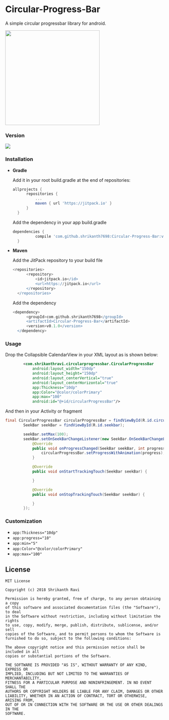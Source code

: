 # Circular-Progress-Bar

A simple circular progressbar library for android.

<img src="https://drive.google.com/uc?id=1Cd8wgVeAjeNstWUHp98jV0Yi39OdSWB8" width="300" >

### Version
[![](https://jitpack.io/v/shrikanth7698/Circular-Progress-Bar.svg)](https://jitpack.io/#shrikanth7698/Circular-Progress-Bar)

### Installation

* **Gradle**

  Add it in your root build.gradle at the end of repositories:
  ```gradle
  allprojects {
		repositories {
			...
			maven { url 'https://jitpack.io' }
		}
	}
  ```
  
  Add the dependency in your app build.gradle
  ```gradle
  dependencies {
	        compile 'com.github.shrikanth7698:Circular-Progress-Bar:v0.1.0'
	}
  ```
  
* **Maven**

  Add the JitPack repository to your build file
  ```groovy
  <repositories>
		<repository>
		    <id>jitpack.io</id>
		    <url>https://jitpack.io</url>
		</repository>
	</repositories>
  ```
   Add the dependency
  ```groovy
  <dependency>
	    <groupId>com.github.shrikanth7698</groupId>
	    <artifactId>Circular-Progress-Bar</artifactId>
	    <version>v0.1.0</version>
	</dependency>
  ```
  
### Usage

  Drop the Collapsible CalendarView in your XML layout as is shown below:
  ```xml
          <com.shrikanthravi.circularprogressbar.CircularProgressBar
              android:layout_width="150dp"
              android:layout_height="150dp"
              android:layout_centerVertical="true"
              android:layout_centerHorizontal="true"
              app:Thickness="10dp"
              app:Color="@color/colorPrimary"
              app:max="100"
              android:id="@+id/circularProgressBar"/>

  ```
  
  And then in your Activity or fragment
```java
final CircularProgressBar circularProgressBar = findViewById(R.id.circularProgressBar);
        SeekBar seekBar = findViewById(R.id.seekbar);

        seekBar.setMax(100);
        seekBar.setOnSeekBarChangeListener(new SeekBar.OnSeekBarChangeListener() {
            @Override
            public void onProgressChanged(SeekBar seekBar, int progress, boolean fromUser) {
                circularProgressBar.setProgressWithAnimation(progress);
            }

            @Override
            public void onStartTrackingTouch(SeekBar seekBar) {

            }

            @Override
            public void onStopTrackingTouch(SeekBar seekBar) {

            }
        });
```

### Customization
* `app:Thickness="10dp"`                      
* `app:progress="10"`             
* `app:min="5"`  
* `app:Color="@color/colorPrimary"`             
* `app:max="100"`

## License 

```
MIT License

Copyright (c) 2018 Shrikanth Ravi

Permission is hereby granted, free of charge, to any person obtaining a copy
of this software and associated documentation files (the "Software"), to deal
in the Software without restriction, including without limitation the rights
to use, copy, modify, merge, publish, distribute, sublicense, and/or sell
copies of the Software, and to permit persons to whom the Software is
furnished to do so, subject to the following conditions:

The above copyright notice and this permission notice shall be included in all
copies or substantial portions of the Software.

THE SOFTWARE IS PROVIDED "AS IS", WITHOUT WARRANTY OF ANY KIND, EXPRESS OR
IMPLIED, INCLUDING BUT NOT LIMITED TO THE WARRANTIES OF MERCHANTABILITY,
FITNESS FOR A PARTICULAR PURPOSE AND NONINFRINGEMENT. IN NO EVENT SHALL THE
AUTHORS OR COPYRIGHT HOLDERS BE LIABLE FOR ANY CLAIM, DAMAGES OR OTHER
LIABILITY, WHETHER IN AN ACTION OF CONTRACT, TORT OR OTHERWISE, ARISING FROM,
OUT OF OR IN CONNECTION WITH THE SOFTWARE OR THE USE OR OTHER DEALINGS IN THE
SOFTWARE.
```

  

